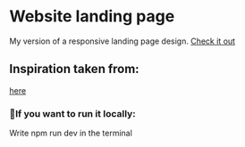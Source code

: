 # Website landing page
My version of a responsive landing page design.
[Check it out]([https://inga-sinkeviciute.github.io/Dizainas/])

## Inspiration taken from:

[here](https://www.figma.com/file/9mV6rCFOEd1ptuZ4JBovVS/Collab-landing-page-design-(Community)?type=design&node-id=1-271&mode=design)

### 🌟If you want to run it locally:
Write npm run dev in the terminal
